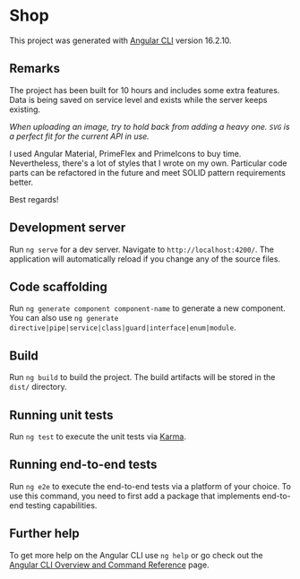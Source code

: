 # Shop

This project was generated with [Angular CLI](https://github.com/angular/angular-cli) version 16.2.10.

## Remarks

The project has been built for 10 hours and includes some extra features. Data is being saved on service level and exists while the server keeps existing.

*When uploading an image, try to hold back from adding a heavy one. `SVG` is a perfect fit for the current API in use.*

I used Angular Material, PrimeFlex and PrimeIcons to buy time. Nevertheless, there's a lot of styles that I wrote on my own. 
Particular code parts can be refactored in the future and meet SOLID pattern requirements better.

Best regards!

## Development server

Run `ng serve` for a dev server. Navigate to `http://localhost:4200/`. The application will automatically reload if you change any of the source files.

## Code scaffolding

Run `ng generate component component-name` to generate a new component. You can also use `ng generate directive|pipe|service|class|guard|interface|enum|module`.

## Build

Run `ng build` to build the project. The build artifacts will be stored in the `dist/` directory.

## Running unit tests

Run `ng test` to execute the unit tests via [Karma](https://karma-runner.github.io).

## Running end-to-end tests

Run `ng e2e` to execute the end-to-end tests via a platform of your choice. To use this command, you need to first add a package that implements end-to-end testing capabilities.

## Further help

To get more help on the Angular CLI use `ng help` or go check out the [Angular CLI Overview and Command Reference](https://angular.io/cli) page.
